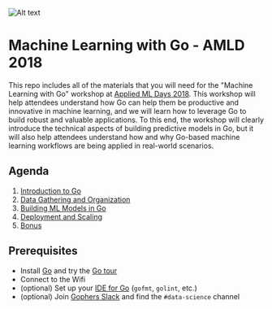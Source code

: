 ![Alt text](AMLD_gophers.png)

# Machine Learning with Go - AMLD 2018

This repo includes all of the materials that you will need for the "Machine Learning with Go" workshop at [Applied ML Days 2018](https://www.appliedmldays.org/conf2018/workshop_sessions/machine-learning-with-go.1).  This workshop will help attendees understand how Go can help them be productive and innovative in machine learning, and we will learn how to leverage Go to build robust and valuable applications. To this end, the workshop will clearly introduce the technical aspects of building predictive models in Go, but it will also help attendees understand how and why Go-based machine learning workflows are being applied in real-world scenarios.

## Agenda

1. [Introduction to Go](introduction_to_go)
2. [Data Gathering and Organization](data_gathering_organization)
3. [Building ML Models in Go](building_models)
4. [Deployment and Scaling](deploy_scale)
5. [Bonus](bonus)

## Prerequisites

- Install [Go](https://golang.org/doc/install) and try the [Go tour](https://tour.golang.org/welcome/1)
- Connect to the Wifi
- (optional) Set up your [IDE for Go](https://github.com/ardanlabs/gotraining#editors) (`gofmt`, `golint`, etc.)
- (optional) Join [Gophers Slack](https://invite.slack.golangbridge.org/) and find the `#data-science` channel

